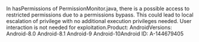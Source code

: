 In hasPermissions of PermissionMonitor.java, there is a possible access to restricted permissions due to a permissions bypass. This could lead to local escalation of privilege with no additional execution privileges needed. User interaction is not needed for exploitation.Product: AndroidVersions: Android-8.0 Android-8.1 Android-9 Android-10Android ID: A-144679405
